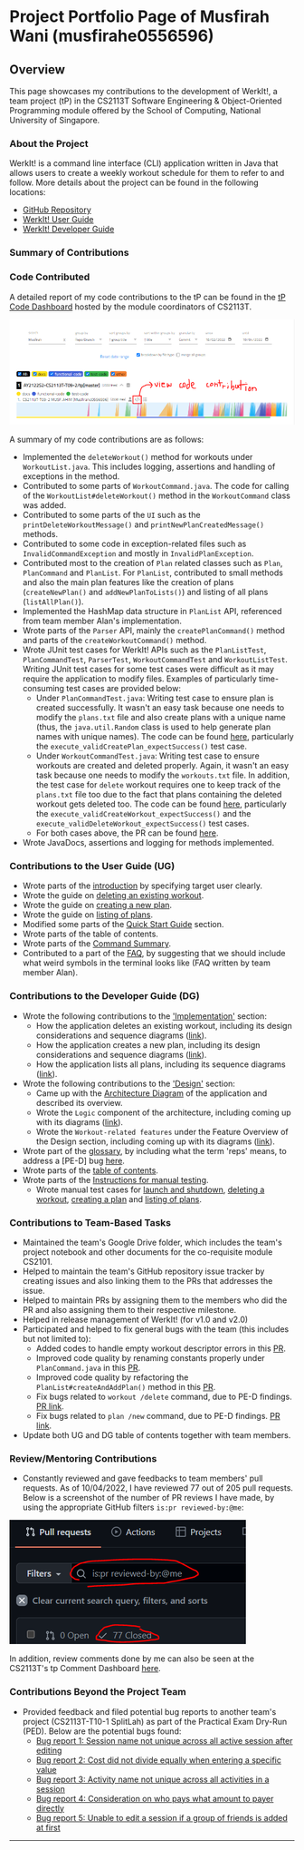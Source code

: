 # Project Portfolio Page of Musfirah Wani (musfirahe0556596)

## Overview
This page showcases my contributions to the development of WerkIt!, a team project (tP) in the CS2113T
Software Engineering & Object-Oriented Programming module offered by the School of Computing, National University of
Singapore.

### About the Project
WerkIt! is a command line interface (CLI) application written in Java that allows users to create a weekly workout
schedule for them to refer to and follow. More details about the project can be found in the following locations:
* [GitHub Repository](https://github.com/AY2122S2-CS2113T-T09-2/tp)
* [WerkIt! User Guide](../UserGuide.md)
* [WerkIt! Developer Guide](../DeveloperGuide.md)


### Summary of Contributions
### Code Contributed
A detailed report of my code contributions to the tP can be found in the [tP Code Dashboard](https://nus-cs2113-ay2122s2.github.io/tp-dashboard/?search=Musfirah&breakdown=true)
hosted by the module coordinators of CS2113T.

![tP Code Dashboard](../images/ppp/musfirahe0556596/tpCodeDashboard.PNG)

A summary of my code contributions are as follows:
- Implemented the `deleteWorkout()` method for workouts under `WorkoutList.java`.
  This includes logging, assertions and handling of exceptions in the method.
- Contributed to some parts of `WorkoutCommand.java`.
  The code for calling of the `WorkoutList#deleteWorkout()` method
  in the `WorkoutCommand` class was added.
- Contributed to some parts of the `UI` such as the
  `printDeleteWorkoutMessage()` and `printNewPlanCreatedMessage()` methods.
- Contributed to some code in exception-related files such as
  `InvalidCommandException` and mostly in `InvalidPlanException`.
- Contributed most to the creation of `Plan` related classes such as
  `Plan`, `PlanCommand` and `PlanList`. For `PlanList`, contributed to small methods
  and also the main plan features like the creation of plans (`createNewPlan()` and `addNewPlanToLists()`)
  and listing of all plans (`listAllPlan()`).
- Implemented the HashMap data structure in `PlanList` API,
  referenced from team member Alan's implementation.
- Wrote parts of the `Parser` API, mainly the `createPlanCommand()` method and parts
  of the `createWorkoutCommand()` method.
- Wrote JUnit test cases for WerkIt! APIs such as the
  `PlanListTest`, `PlanCommandTest`, `ParserTest`, `WorkoutCommandTest` and `WorkoutListTest`. Writing JUnit
  test cases for some test cases were difficult as it may require the application
  to modify files. Examples of particularly time-consuming test cases are provided below:
  - Under `PlanCommandTest.java`: Writing test case to ensure plan is created successfully.
    It wasn't an easy task because one needs to modify the `plans.txt` file and also create
    plans with a unique name (thus, the `java.util.Random` class is used to help generate plan names with unique
    names). The code can be found [here](https://github.com/AY2122S2-CS2113T-T09-2/tp/blob/master/src/test/java/commands/PlanCommandTest.java),
    particularly the `execute_validCreatePlan_expectSuccess()` test case.
  - Under `WorkoutCommandTest.java`: Writing test case to ensure workouts are created and deleted
    properly. Again, it wasn't an easy task because one needs to modify
    the `workouts.txt` file. In addition, the test case for `delete` workout
    requires one to keep track of the `plans.txt` file too due to the fact that plans containing the deleted workout gets
    deleted too. The code can be found [here](https://github.com/AY2122S2-CS2113T-T09-2/tp/blob/master/src/test/java/commands/WorkoutCommandTest.java),
    particularly the `execute_validCreateWorkout_expectSuccess()` and the `execute_validDeleteWorkout_expectSuccess()` test cases.
  - For both cases above, the PR can be found [here](https://github.com/AY2122S2-CS2113T-T09-2/tp/pull/251).
- Wrote JavaDocs, assertions and logging for methods implemented.

### Contributions to the User Guide (UG)
- Wrote parts of the [introduction](../UserGuide.md#introduction) by specifying target user clearly.
- Wrote the guide on [deleting an existing workout](../UserGuide.md#delete-a-workout-workout-delete).
- Wrote the guide on [creating a new plan](../UserGuide.md#create-a-plan-plan-new).
- Wrote the guide on [listing of plans](../UserGuide.md#list-a-plan-plan-list).
- Modified some parts of the [Quick Start Guide](../UserGuide.md#quick-start-guide) section.
- Wrote parts of the table of contents.
- Wrote parts of the [Command Summary](../UserGuide.md#command-summary).
- Contributed to a part of the [FAQ](../UserGuide.md#1-my-terminal-in-windows-is-displaying-weird-symbols-when-i-run-the-application),
by suggesting that we should include what weird symbols in the terminal looks like (FAQ written by team member Alan).

### Contributions to the Developer Guide (DG)
- Wrote the following contributions to the ['Implementation'](../DeveloperGuide.md#implementation) section:
  - How the application deletes an existing workout, including its design considerations
    and sequence diagrams ([link](../DeveloperGuide.md#delete-existing-workout)).
  - How the application creates a new plan, including its design considerations and
    sequence diagrams ([link](../DeveloperGuide.md#create-a-new-plan)).
  - How the application lists all plans, including its sequence diagrams
    ([link](../DeveloperGuide.md#list-plans)).
- Wrote the following contributions to the ['Design'](../DeveloperGuide.md#design) section:
  - Came up with the [Architecture Diagram](../DeveloperGuide.md#architecture-overview) of the application and described its overview.
  - Wrote the `Logic` component of the architecture, including coming up with its diagrams ([link](../DeveloperGuide.md#logic-component)).
  - Wrote the `Workout-related features` under the Feature Overview of the Design section, including coming up with its diagrams ([link](../DeveloperGuide.md#workout-related-features)).
- Wrote part of the [glossary](../DeveloperGuide.md#glossary), by including what the term 'reps' means, 
to address a [PE-D] bug [here](https://github.com/AY2122S2-CS2113T-T09-2/tp/issues/211).
- Wrote parts of the [table of contents](../DeveloperGuide.md#table-of-contents).
- Wrote parts of the [Instructions for manual testing](../DeveloperGuide.md#instructions-for-manual-testing).
  - Wrote manual test cases for [launch and shutdown](../DeveloperGuide.md#launch-and-shutdown), [deleting a workout](../DeveloperGuide.md#deleting-an-existing-workout),
    [creating a plan](../DeveloperGuide.md#creating-a-new-plan) and [listing of plans](../DeveloperGuide.md#listing-all-plans).

### Contributions to Team-Based Tasks
- Maintained the team's Google Drive folder, which includes the team's project notebook
  and other documents for the co-requisite module CS2101.
- Helped to maintain the team's GitHub repository issue tracker by creating issues and also linking
  them to the PRs that addresses the issue.
- Helped to maintain PRs by assigning them to the members who did the PR and also
  assigning them to their respective milestone.
- Helped in release management of WerkIt! (for v1.0 and v2.0)
- Participated and helped to fix general bugs with the team (this includes but not limited to):
  - Added codes to handle empty workout descriptor errors in this [PR](https://github.com/AY2122S2-CS2113T-T09-2/tp/pull/44).
  - Improved code quality by renaming constants properly under `PlanCommand.java` in this [PR](https://github.com/AY2122S2-CS2113T-T09-2/tp/pull/293).
  - Improved code quality by refactoring the `PlanList#createAndAddPlan()` method in this [PR](https://github.com/AY2122S2-CS2113T-T09-2/tp/pull/310).
  - Fix bugs related to `workout /delete` command, due to PE-D findings. [PR link](https://github.com/AY2122S2-CS2113T-T09-2/tp/pull/222).
  - Fix bugs related to `plan /new` command, due to PE-D findings. [PR link](https://github.com/AY2122S2-CS2113T-T09-2/tp/pull/278).
- Update both UG and DG table of contents together with team members.

### Review/Mentoring Contributions
- Constantly reviewed and gave feedbacks to team members' pull requests.
  As of 10/04/2022, I have reviewed 77 out of 205 pull requests.
  Below is a screenshot of the number of PR reviews I have made, by
  using the appropriate GitHub filters `is:pr reviewed-by:@me`:

![PR Reviews](../images/ppp/musfirahe0556596/PRReviews.PNG)

In addition, review comments done by me can also be seen at the CS2113T's tp Comment Dashboard [here](https://nus-cs2113-ay2122s2.github.io/dashboards/contents/tp-comments.html).

### Contributions Beyond the Project Team
- Provided feedback and filed potential bug reports to another team's project (CS2113T-T10-1 SplitLah) as part 
  of the Practical Exam Dry-Run (PED). Below are the potential bugs found:
  - [Bug report 1: Session name not unique across all active session after editing](https://github.com/Musfirahe0556596/ped/issues/1)
  - [Bug report 2: Cost did not divide equally when entering a specific value](https://github.com/Musfirahe0556596/ped/issues/2)
  - [Bug report 3: Activity name not unique across all activities in a session](https://github.com/Musfirahe0556596/ped/issues/3)
  - [Bug report 4: Consideration on who pays what amount to payer directly](https://github.com/Musfirahe0556596/ped/issues/4)
  - [Bug report 5: Unable to edit a session if a group of friends is added at first](https://github.com/Musfirahe0556596/ped/issues/5)

---
